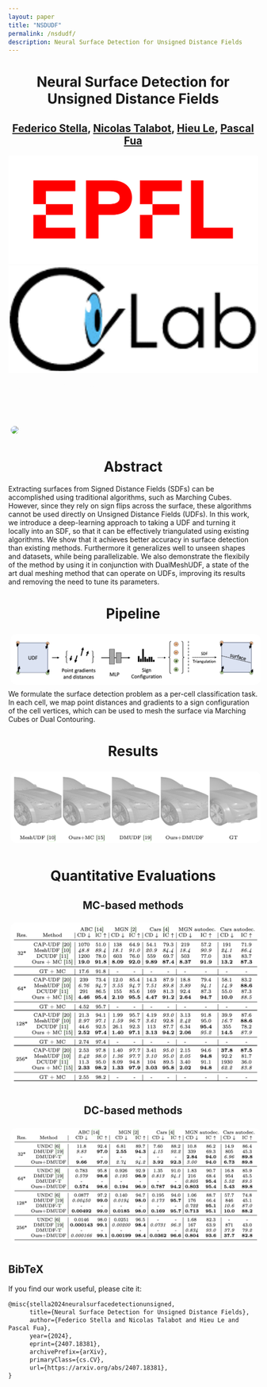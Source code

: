 ```yaml
---
layout: paper
title: "NSDUDF"
permalink: /nsdudf/
description: Neural Surface Detection for Unsigned Distance Fields
---
```


<!-- Import 3D viewer component -->
<script type="module" src="https://unpkg.com/@google/model-viewer/dist/model-viewer.min.js"></script>

<h1 style="text-align: center;">Neural Surface Detection for Unsigned Distance Fields</h1>

<h2 style="text-align: center;">
    <a class="page-link" href="https://scholar.google.com/citations?user=UxEI4sQAAAAJ&hl=en">Federico Stella</a>,
    <a class="page-link" href="https://scholar.google.com/citations?hl=en&user=f2LbcbAAAAAJ">Nicolas Talabot</a>,
    <a class="page-link" href="https://scholar.google.com/citations?hl=en&user=Bj9g-EEAAAAJ">Hieu Le</a>,
    <a class="page-link" href="https://scholar.google.com/citations?user=kzFmAkYAAAAJ&hl=en">Pascal Fua</a>
</h2>


<div class="centered_div big">
    <div class="div_sidebyside"><img src="/papers/nsdudf/assets/epfl_logo.png"></div>
    <div class="div_sidebyside">
    	<a class="page-link" href="https://www.epfl.ch/labs/cvlab/">
    		<img src="/papers/nsdudf/assets/cvlab_logo.png"></a></div>
</div>

<div class="centered_div big" style="padding-bottom:20px;">
    <div class="div_rounded_corners" style="width: 150px;"><a href="https://arxiv.org/abs/2407.18381" style="color: #fdfdfd;">
        <i class="ai ai-arxiv"></i> Paper (Arxiv)
    </a></div>
    <div class="div_rounded_corners" style="width: 320px;"><a href="" style="color: #fdfdfd;">
        <i class="ai ai-arxiv"></i> Paper (ECCV 2024) - Coming Soon
    </a></div>
    <div class="div_rounded_corners" style="width: 200px;"><p style="color: #fdfdfd;"><object data="/assets/github_logo.svg"></object>
        <a href="" style="color: #fdfdfd;">Code - Coming Soon</a>
    </p></div>
</div>

<div style="width: 100%; display:block; margin:auto; padding-bottom:2px;"><img style="margin:5px; border-radius:10px;" src="/papers/nsdudf/assets/Sequence 02_2.mp4" /></div>


<div class="div_abstract">
	<h1 style="text-align: center;">Abstract</h1>
	Extracting surfaces from Signed Distance Fields (SDFs) can be accomplished using traditional algorithms, such as Marching Cubes. However, since they rely on sign flips across the surface, these algorithms cannot be used directly on Unsigned Distance Fields (UDFs). In this work, we introduce a deep-learning approach to taking a UDF and turning it locally into an SDF, so that it can be effectively triangulated using existing algorithms. We show that it achieves better accuracy in surface detection than existing methods. Furthermore it generalizes well to unseen shapes and datasets, while being parallelizable. We also demonstrate the flexibily of the method by using it in conjunction with DualMeshUDF, a state of the art dual meshing method that can operate on UDFs, improving its results and removing the need to tune its parameters.
</div>


<h1 style="text-align: center;">Pipeline</h1>
<div style="width: 100%; display:block; margin:auto; padding-bottom:2px;"><img style="margin:5px; border-radius:10px;" src="/papers/nsdudf/assets/Screenshot 2024-07-25 at 23.35.16.png" /></div>
<div class="div_abstract">
	We formulate the surface detection problem as a per-cell classification task. In each cell, we map point distances and gradients to a sign configuration of the cell vertices, which can be used to mesh the surface via Marching Cubes or Dual Contouring.
</div>

<h1 style="text-align: center;">Results</h1>

<div style="width: 100%; display:block; margin:auto; padding-bottom:2px;"><img style="margin:5px; border-radius:10px;" src="/papers/nsdudf/assets/Screenshot 2024-07-25 at 23.27.12.png" /></div>

<h1 style="text-align: center;">Quantitative Evaluations</h1>
<h2 style="text-align: center;">MC-based methods</h2>
<div style="width: 100%; display:block; margin:auto; padding-bottom:2px;"><img style="margin:5px; border-radius:10px;" src="/papers/nsdudf/assets/Screenshot 2024-07-25 at 23.35.54.png" /></div>
<h2 style="text-align: center;">DC-based methods</h2>
<div style="width: 100%; display:block; margin:auto; padding-bottom:2px;"><img style="margin:5px; border-radius:10px;" src="/papers/nsdudf/assets/Screenshot 2024-07-25 at 23.40.45.png" /></div>

<h2> BibTeX </h2>
If you find our work useful, please cite it:

<div class="language-plaintext highlighter-rouge"><div class="highlight"><pre class="highlight"><code>@misc{stella2024neuralsurfacedetectionunsigned,
      title={Neural Surface Detection for Unsigned Distance Fields}, 
      author={Federico Stella and Nicolas Talabot and Hieu Le and Pascal Fua},
      year={2024},
      eprint={2407.18381},
      archivePrefix={arXiv},
      primaryClass={cs.CV},
      url={https://arxiv.org/abs/2407.18381}, 
}
</code></pre></div></div>

<!-- 
<hr class="hr_style">

<div class="div_text div_gray">
  <h3> Example </h3>

<table >
<tr>
<td>
	<div class="auto-resizable-mv">
  	<div>
  		<model-viewer interpolation-decay="0" alt="Inflated" src="/projects/meshudf/meshes/pants_inflated2.glb" shadow-intensity="1" poster="/projects/meshudf/meshes/pants_inflated2.png"  orientation="0deg -30deg 0deg" field-of-view="39deg" camera-controls touch-action="pan-y"></model-viewer>
  	</div></div>
</td>
<td>
	<div class="auto-resizable-mv">
  	<div>
  		<model-viewer alt="BP" src="/projects/meshudf/meshes/pants_bp2.glb" shadow-intensity="1" poster="/projects/meshudf/meshes/pants_bp2.png"  orientation="0deg -30deg 0deg" field-of-view="39deg" camera-controls touch-action="pan-y"></model-viewer></div></div>
</td>
<td>
	<div class="auto-resizable-mv">
  	<div>
	<model-viewer interpolation-decay="0" alt="Ours" src="/projects/meshudf/meshes/pants_ours2.glb" poster="/projects/meshudf/meshes/pants_ours2.png" shadow-intensity="1"  orientation="0deg -30deg 0deg" field-of-view="39deg" camera-controls touch-action="pan-y"></model-viewer>
	</div></div>
</td>
</tr>
<tr>

<td><center><small><b>(a)</b><i> [<i>MC</i>] on an ε>0 level set </i></small></center></td>
<td><center><small><b>(b)</b><i> Meshing a point cloud </i></small></center></td>
<td><center><small><b>(c)</b><i> Our procedure </i></small></center></td>
</tr>
</table>


  <div style="width: 100%; display:inline-block;">
    
The UDF of a pair of trousers is meshed by either <b>(a)</b> Marching Cubes [<i>MC</i>] on the ε>0 level set, <b>(b)</b> meshing a dense point cloud as in [<i>NDF</i>], or <b>(c)</b>  our algorithm.
<br>
Using <b>(a)</b>, the shape is inflated and artificially thickened (visible at the leg openings). With <b>(b)</b>, the mesh is open but rough, and the procedure is slow. In contrast, our method <b>(c)</b> quickly obtains an open and regular mesh.

  </div>
</div>


<div class="div_text div_gray">
	<h3> Approach </h3>
  <div class="div_aligned">
    <div class="split_img_if_possible right" ><img style="margin:5px; width:100%;border-radius:10px;" src="/projects/meshudf/images/method.png" /> 
    </div>
    <div class="split_text_if_possible" >
      UDFs do not have sign flips, thus Marching Cubes [<i>MC</i>] does not apply directly. Instead, at each grid cell we rely on gradient orientations to infer local pseudo-signs. To ensure consistency between the pseudo-signs of neighboring grid cells, we explore the grid in a breadth-first manner.
    </div>
  </div>
</div>




<div class="div_text div_gray">
  <h3> Differentiability </h3>
  <div class="div_aligned">
  <div class="split_text_if_possible" >
    When the UDF <i>φ(.)</i> is decoded by a network from a latent code <b>z</b>, we provide gradients for mesh vertices <b>v</b> w.r.t. <b>z</b>.
    Since <b>v</b> lies at a singularity of the field, we control the <b>α>0</b> level sets using differentiability results from [<i>MS</i>]. Intuitively, when the UDF increases at <b>v<sub>-</sub></b> and decreases at <b>v<sub>+</sub></b>, <b>v</b> moves in the direction of the normal <b>n</b>.
  </div>
  <div class="split_img_if_possible left"><img style="margin:5px; border-radius:10px;" src="/projects/meshudf/images/gradients.png" /></div>
  </div>
</div>

<div class="div_text div_gray">
  <h3> Optimization </h3>
    With the above gradients, a frozen UDF decoder can be used as a differentiable parameterization of open surface meshes. In this example, we start from the latent code of a pair of trousers, and optimize it so that the corresponding output mesh matches the silhouette of a tshirt. 
    <br>Using our gradients and a differentiable rasterizer of meshes, we simply minimize a pixel space loss via gradient descent. The latent space traversal eventually results in a topology change.
    <div style="width: 100%; display:block; margin:auto; padding-bottom:2px;"><img style="margin:5px; border-radius:10px;" src="/projects/meshudf/images/silh_optim.gif" /></div>
  	<div style="width: 100%; display:inline-block;">
  </div>
</div>

<h2> BibTeX </h2>
If you find our work useful, please cite it:

<div class="language-plaintext highlighter-rouge"><div class="highlight"><pre class="highlight"><code>@inproceedings{guillard2022udf,
  author = {Guillard, Benoit and Stella, Federico and Fua, Pascal},
  title = {MeshUDF: Fast and Differentiable Meshing of Unsigned Distance Field Networks},
  booktitle = {European Conference on Computer Vision},
  year = {2022}
}
</code></pre></div></div>


<hr class="hr_style_thin">

<h3> References </h3>


<div class="div_refs">
  <div class="div_aligned_top">
    <div style="width: 12%; display:inline-block; text-align:right; margin-right:1%;">[<i>MC</i>]</div>
    <div style="width: 87%; display:inline-block;">Marching Cubes: a High Resolution 3D Surface Construction Algorithm, Lorensen and Cline, <i>SIGGRAPH</i> 1987.</div>
  </div>
</div>
<div class="div_refs">
  <div class="div_aligned_top">
    <div style="width: 12%; display:inline-block; text-align:right; margin-right:1%;">[<i>NDF</i>]</div>
    <div style="width: 87%; display:inline-block;">Neural Unsigned Distance Fields for Implicit Function Learning, Chibane et al., <i>NeurIPS</i> 2020.</div>
  </div>
</div>
<div class="div_refs">
  <div class="div_aligned_top">
    <div style="width: 12%; display:inline-block; text-align:right; margin-right:1%;">[<i>MS</i>]</div>
    <div style="width: 87%; display:inline-block;">MeshSDF: Differentiable Iso-Surface Extraction, Remelli et al., <i>NeurIPS</i> 2020.</div>
  </div>
</div> -->